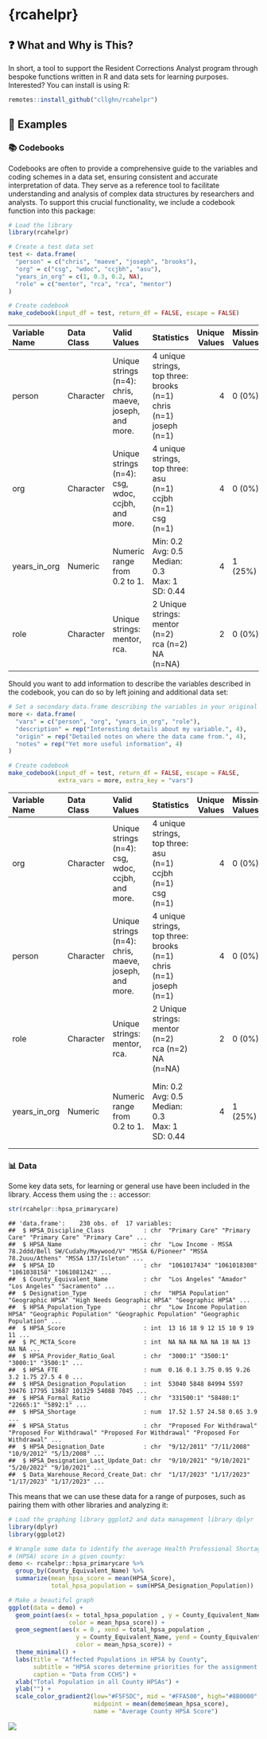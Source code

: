 {rcahelpr}
================

## ❓ What and Why is This?

In short, a tool to support the Resident Corrections Analyst program
through bespoke functions written in R and data sets for learning
purposes. Interested? You can install is using R:

``` r
remotes::install_github("cllghn/rcahelpr")
```

## 🔎 Examples

### 📚 Codebooks

Codebooks are often to provide a comprehensive guide to the variables
and coding schemes in a data set, ensuring consistent and accurate
interpretation of data. They serve as a reference tool to facilitate
understanding and analysis of complex data structures by researchers and
analysts. To support this crucial functionality, we include a codebook
function into this package:

``` r
# Load the library
library(rcahelpr)

# Create a test data set
test <- data.frame(
  "person" = c("chris", "maeve", "joseph", "brooks"),
  "org" = c("csg", "wdoc", "ccjbh", "asu"),
  "years_in_org" = c(1, 0.3, 0.2, NA),
  "role" = c("mentor", "rca", "rca", "mentor")
)

# Create codebook
make_codebook(input_df = test, return_df = FALSE, escape = FALSE)
```

<table class="table" style="margin-left: auto; margin-right: auto;">
<thead>
<tr>
<th style="text-align:left;">
Variable Name
</th>
<th style="text-align:left;">
Data Class
</th>
<th style="text-align:left;">
Valid Values
</th>
<th style="text-align:left;">
Statistics
</th>
<th style="text-align:right;">
Unique Values
</th>
<th style="text-align:left;">
Missing Values
</th>
</tr>
</thead>
<tbody>
<tr>
<td style="text-align:left;">
person
</td>
<td style="text-align:left;">
Character
</td>
<td style="text-align:left;">
Unique strings (n=4): chris, maeve, joseph, and more.
</td>
<td style="text-align:left;">
4 unique strings, top three: <br> brooks (n=1) <br> chris (n=1) <br>
joseph (n=1)
</td>
<td style="text-align:right;">
4
</td>
<td style="text-align:left;">
0 (0%)
</td>
</tr>
<tr>
<td style="text-align:left;">
org
</td>
<td style="text-align:left;">
Character
</td>
<td style="text-align:left;">
Unique strings (n=4): csg, wdoc, ccjbh, and more.
</td>
<td style="text-align:left;">
4 unique strings, top three: <br> asu (n=1) <br> ccjbh (n=1) <br> csg
(n=1)
</td>
<td style="text-align:right;">
4
</td>
<td style="text-align:left;">
0 (0%)
</td>
</tr>
<tr>
<td style="text-align:left;">
years_in_org
</td>
<td style="text-align:left;">
Numeric
</td>
<td style="text-align:left;">
Numeric range from 0.2 to 1.
</td>
<td style="text-align:left;">
Min: 0.2 <br> Avg: 0.5 <br> Median: 0.3 <br> Max: 1 <br> SD: 0.44
</td>
<td style="text-align:right;">
4
</td>
<td style="text-align:left;">
1 (25%)
</td>
</tr>
<tr>
<td style="text-align:left;">
role
</td>
<td style="text-align:left;">
Character
</td>
<td style="text-align:left;">
Unique strings: mentor, rca.
</td>
<td style="text-align:left;">
2 Unique strings: <br> mentor (n=2) <br> rca (n=2) <br> NA (n=NA)
</td>
<td style="text-align:right;">
2
</td>
<td style="text-align:left;">
0 (0%)
</td>
</tr>
</tbody>
</table>

Should you want to add information to describe the variables described
in the codebook, you can do so by left joining and additional data set:

``` r
# Set a secondary data.frame describing the variables in your original data set
more <- data.frame(
  "vars" = c("person", "org", "years_in_org", "role"),
  "description" = rep("Interesting details about my variable.", 4),
  "origin" = rep("Detailed notes on where the data came from.", 4),
  "notes" = rep("Yet more useful information", 4)
)

# Create codebook
make_codebook(input_df = test, return_df = FALSE, escape = FALSE,
              extra_vars = more, extra_key = "vars")
```

<table class="table" style="margin-left: auto; margin-right: auto;">
<thead>
<tr>
<th style="text-align:left;">
Variable Name
</th>
<th style="text-align:left;">
Data Class
</th>
<th style="text-align:left;">
Valid Values
</th>
<th style="text-align:left;">
Statistics
</th>
<th style="text-align:right;">
Unique Values
</th>
<th style="text-align:left;">
Missing Values
</th>
<th style="text-align:left;">
Description
</th>
<th style="text-align:left;">
Origin
</th>
<th style="text-align:left;">
Notes
</th>
</tr>
</thead>
<tbody>
<tr>
<td style="text-align:left;">
org
</td>
<td style="text-align:left;">
Character
</td>
<td style="text-align:left;">
Unique strings (n=4): csg, wdoc, ccjbh, and more.
</td>
<td style="text-align:left;">
4 unique strings, top three: <br> asu (n=1) <br> ccjbh (n=1) <br> csg
(n=1)
</td>
<td style="text-align:right;">
4
</td>
<td style="text-align:left;">
0 (0%)
</td>
<td style="text-align:left;">
Interesting details about my variable.
</td>
<td style="text-align:left;">
Detailed notes on where the data came from.
</td>
<td style="text-align:left;">
Yet more useful information
</td>
</tr>
<tr>
<td style="text-align:left;">
person
</td>
<td style="text-align:left;">
Character
</td>
<td style="text-align:left;">
Unique strings (n=4): chris, maeve, joseph, and more.
</td>
<td style="text-align:left;">
4 unique strings, top three: <br> brooks (n=1) <br> chris (n=1) <br>
joseph (n=1)
</td>
<td style="text-align:right;">
4
</td>
<td style="text-align:left;">
0 (0%)
</td>
<td style="text-align:left;">
Interesting details about my variable.
</td>
<td style="text-align:left;">
Detailed notes on where the data came from.
</td>
<td style="text-align:left;">
Yet more useful information
</td>
</tr>
<tr>
<td style="text-align:left;">
role
</td>
<td style="text-align:left;">
Character
</td>
<td style="text-align:left;">
Unique strings: mentor, rca.
</td>
<td style="text-align:left;">
2 Unique strings: <br> mentor (n=2) <br> rca (n=2) <br> NA (n=NA)
</td>
<td style="text-align:right;">
2
</td>
<td style="text-align:left;">
0 (0%)
</td>
<td style="text-align:left;">
Interesting details about my variable.
</td>
<td style="text-align:left;">
Detailed notes on where the data came from.
</td>
<td style="text-align:left;">
Yet more useful information
</td>
</tr>
<tr>
<td style="text-align:left;">
years_in_org
</td>
<td style="text-align:left;">
Numeric
</td>
<td style="text-align:left;">
Numeric range from 0.2 to 1.
</td>
<td style="text-align:left;">
Min: 0.2 <br> Avg: 0.5 <br> Median: 0.3 <br> Max: 1 <br> SD: 0.44
</td>
<td style="text-align:right;">
4
</td>
<td style="text-align:left;">
1 (25%)
</td>
<td style="text-align:left;">
Interesting details about my variable.
</td>
<td style="text-align:left;">
Detailed notes on where the data came from.
</td>
<td style="text-align:left;">
Yet more useful information
</td>
</tr>
</tbody>
</table>

### 📊 Data

Some key data sets, for learning or general use have been included in
the library. Access them using the `::` accessor:

``` r
str(rcahelpr::hpsa_primarycare)
```

    ## 'data.frame':    230 obs. of  17 variables:
    ##  $ HPSA_Discipline_Class           : chr  "Primary Care" "Primary Care" "Primary Care" "Primary Care" ...
    ##  $ HPSA_Name                       : chr  "Low Income - MSSA 78.2ddd/Bell SW/Cudahy/Maywood/V" "MSSA 6/Pioneer" "MSSA 78.2uuu/Athens" "MSSA 137/Isleton" ...
    ##  $ HPSA_ID                         : chr  "1061017434" "1061018308" "1061038158" "1061081242" ...
    ##  $ County_Equivalent_Name          : chr  "Los Angeles" "Amador" "Los Angeles" "Sacramento" ...
    ##  $ Designation_Type                : chr  "HPSA Population" "Geographic HPSA" "High Needs Geographic HPSA" "Geographic HPSA" ...
    ##  $ HPSA_Population_Type            : chr  "Low Income Population HPSA" "Geographic Population" "Geographic Population" "Geographic Population" ...
    ##  $ HPSA_Score                      : int  13 16 18 9 12 15 10 9 19 11 ...
    ##  $ PC_MCTA_Score                   : int  NA NA NA NA NA 18 NA 13 NA NA ...
    ##  $ HPSA_Provider_Ratio_Goal        : chr  "3000:1" "3500:1" "3000:1" "3500:1" ...
    ##  $ HPSA_FTE                        : num  0.16 0.1 3.75 0.95 9.26 3.2 1.75 27.5 4 0 ...
    ##  $ HPSA_Designation_Population     : int  53040 5848 84994 5597 39476 17795 13687 101329 54088 7045 ...
    ##  $ HPSA_Formal_Ratio               : chr  "331500:1" "58480:1" "22665:1" "5892:1" ...
    ##  $ HPSA_Shortage                   : num  17.52 1.57 24.58 0.65 3.9 ...
    ##  $ HPSA_Status                     : chr  "Proposed For Withdrawal" "Proposed For Withdrawal" "Proposed For Withdrawal" "Proposed For Withdrawal" ...
    ##  $ HPSA_Designation_Date           : chr  "9/12/2011" "7/11/2008" "10/9/2012" "5/13/2008" ...
    ##  $ HPSA_Designation_Last_Update_Dat: chr  "9/10/2021" "9/10/2021" "5/20/2022" "9/10/2021" ...
    ##  $ Data_Warehouse_Record_Create_Dat: chr  "1/17/2023" "1/17/2023" "1/17/2023" "1/17/2023" ...

This means that we can use these data for a range of purposes, such as
pairing them with other libraries and analyzing it:

``` r
# Load the graphing library ggplot2 and data management library dplyr
library(dplyr)
library(ggplot2)

# Wrangle some data to identify the average Health Professional Shortage Area 
# (HPSA) score in a given county:
demo <- rcahelpr::hpsa_primarycare %>%
  group_by(County_Equivalent_Name) %>%
  summarize(mean_hpsa_score = mean(HPSA_Score),
            total_hpsa_population = sum(HPSA_Designation_Population))

# Make a beautiful graph
ggplot(data = demo) +
  geom_point(aes(x = total_hpsa_population , y = County_Equivalent_Name,
                 color = mean_hpsa_score)) +
  geom_segment(aes(x = 0 , xend = total_hpsa_population ,
                   y = County_Equivalent_Name, yend = County_Equivalent_Name,
                   color = mean_hpsa_score)) +
  theme_minimal() +
  labs(title = "Affected Populations in HPSA by County",
       subtitle = "HPSA scores determine priorities for the assignment of clinitians",
       caption = "Data from CCHS") +
  xlab("Total Population in all County HPSAs") +
  ylab("") +
  scale_color_gradient2(low="#F5F5DC", mid = "#FFA500", high="#8B0000", 
                        midpoint = mean(demo$mean_hpsa_score),
                        name = "Average County HPSA Score")
```

![](README_files/figure-gfm/unnamed-chunk-5-1.png)<!-- -->

